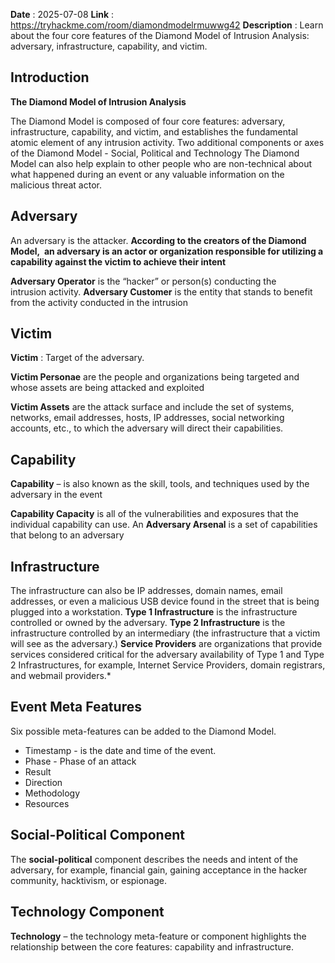 
**Date** : 2025-07-08
**Link** :   https://tryhackme.com/room/diamondmodelrmuwwg42
**Description** : Learn about the four core features of the Diamond Model of Intrusion Analysis: adversary, infrastructure, capability, and victim.

## Introduction

**The Diamond Model of Intrusion Analysis**

The Diamond Model is composed of four core features: adversary, infrastructure, capability, and victim, and establishes the fundamental atomic element of any intrusion activity.
Two additional components or axes of the Diamond Model - Social, Political and Technology
The Diamond Model can also help explain to other people who are non-technical about what happened during an event or any valuable information on the malicious threat actor.

## Adversary

An adversary is the attacker.
**According to the creators of the Diamond Model,  an adversary is an actor or organization responsible for utilizing a capability against the victim to achieve their intent**

**Adversary Operator** is the “hacker” or person(s) conducting the intrusion activity.
**Adversary Customer** is the entity that stands to benefit from the activity conducted in the intrusion

## Victim

**Victim** : Target of the adversary.

**Victim Personae** are the people and organizations being targeted and whose assets are being attacked and exploited

**Victim Assets** are the attack surface and include the set of systems, networks, email addresses, hosts, IP addresses, social networking accounts, etc., to which the adversary will direct their capabilities.

## Capability

**Capability** – is also known as the skill, tools, and techniques used by the adversary in the event

**Capability Capacity** is all of the vulnerabilities and exposures that the individual capability can use.
An **Adversary Arsenal** is a set of capabilities that belong to an adversary


## Infrastructure

The infrastructure can also be IP addresses, domain names, email addresses, or even a malicious USB device found in the street that is being plugged into a workstation.
**Type 1 Infrastructure** is the infrastructure controlled or owned by the adversary.
**Type 2 Infrastructure** is the infrastructure controlled by an intermediary (the infrastructure that a victim will see as the adversary.)
**Service Providers** are organizations that provide services considered critical for the adversary availability of Type 1 and Type 2 Infrastructures, for example, Internet Service Providers, domain registrars, and webmail providers.*

## Event Meta Features

Six possible meta-features can be added to the Diamond Model.

- Timestamp - is the date and time of the event.
-  Phase - Phase of an attack
- Result 
- Direction
- Methodology
- Resources


## Social-Political Component

The **social-political** component describes the needs and intent of the adversary, for example, financial gain, gaining acceptance in the hacker community, hacktivism, or espionage.

## Technology Component

**Technology** – the technology meta-feature or component highlights the relationship between the core features: capability and infrastructure.

